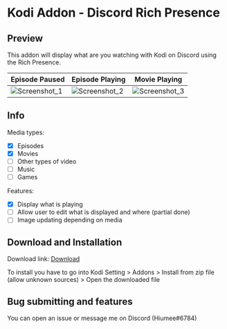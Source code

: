 # Kodi Addon - Discord Rich Presence

## Preview
This addon will display what are you watching with Kodi on Discord using the Rich Presence.

Episode Paused  | Episode Playing| Movie Playing
----------------|----------------|--------------
![Screenshot_1](https://i.imgur.com/Yd5h8jx.png)|![Screenshot_2](https://i.imgur.com/e5bGekT.png)|![Screenshot_3](https://i.imgur.com/06y8aoP.png)

## Info
Media types:
- [x] Episodes
- [x] Movies
- [ ] Other types of video
- [ ] Music
- [ ] Games

Features:
- [x] Display what is playing
- [ ] Allow user to edit what is displayed and where (partial done)
- [ ] Image updating depending on media

## Download and Installation
Download link: [Download](https://github.com/Hiumee/service.discord.richpresence/releases/download/v1.0/service.discord.richpresence.v1.0.zip)

To install you have to go into Kodi Setting > Addons > Install from zip file (allow unknown sources) > Open the downloaded file

## Bug submitting and features
You can open an issue or message me on Discord (Hiumee#6784)
